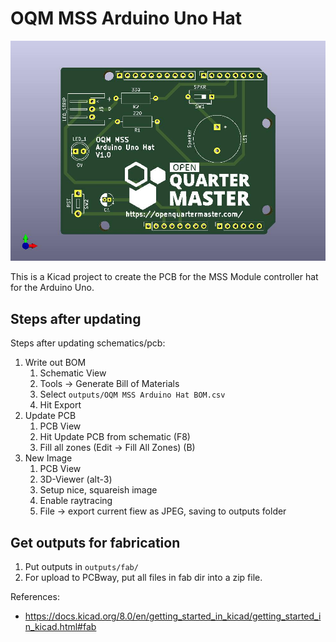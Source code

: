 # OQM MSS Arduino Uno Hat

![PCB](./outputs/OQM%20MSS%20Arduino%20Uno%20Hat.jpg)

This is a Kicad project to create the PCB for the MSS Module controller hat for the Arduino Uno.

## Steps after updating

Steps after updating schematics/pcb:

 1. Write out BOM
    1. Schematic View
    1. Tools -> Generate Bill of Materials
    1. Select `outputs/OQM MSS Arduino Hat BOM.csv`
    1. Hit Export
 1. Update PCB
    1. PCB View
    1. Hit Update PCB from schematic (F8)
    1. Fill all zones (Edit -> Fill All Zones) (B)
 1. New Image
    1. PCB View
    1. 3D-Viewer (alt-3)
    1. Setup nice, squareish image
    1. Enable raytracing
    1. File -> export current fiew as JPEG, saving to outputs folder
   
## Get outputs for fabrication

 1. Put outputs in `outputs/fab/`
 1. For upload to PCBway, put all files in fab dir into a zip file.


References:

 - https://docs.kicad.org/8.0/en/getting_started_in_kicad/getting_started_in_kicad.html#fab
